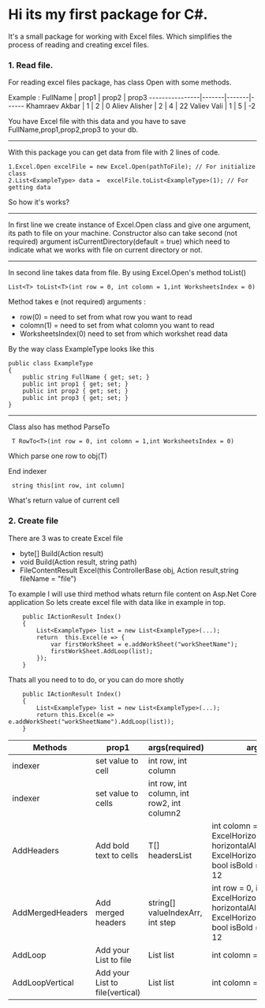 Hi its my first package for C#.
==================================

It's a small package for working with Excel files. Which simplifies the process of reading and creating excel files.


### 1. Read file.

For reading excel files package, has class Open with some methods.

Example : 
FullName        | prop1 | prop2 | prop3
----------------|-------|-------|------
Khamraev Akbar  | 1     | 2     | 0
Aliev Alisher   | 2     | 4     | 22
Valiev Vali     | 1     | 5     | -2

You have Excel file with this data and you have to save FullName,prop1,prop2,prop3 to your db.
***
With this package you can get data from file with 2 lines of code.

    1.Excel.Open excelFile = new Excel.Open(pathToFile); // For initialize class
    2.List<ExampleType> data =  excelFile.toList<ExampleType>(1); // For getting data

So how it's works?
***
In first line we create instance of Excel.Open class and give one argument, its path to file on your machine. Constructor also can take second (not required) argument isCurrentDirectory(default = true) which need to indicate what we works with file on current directory or not. 
***
In second line takes data from file. By using Excel.Open's method toList<T>()
  
    List<T> toList<T>(int row = 0, int colomn = 1,int WorksheetsIndex = 0)

Method takes e (not required) arguments :
* row(0) = need to set from what row you want to read
* colomn(1) = need to set from what colomn you want to read
* WorksheetsIndex(0) need to set from which workshet read data

By the way class ExampleType looks like this 
    
    public class ExampleType
    {
        public string FullName { get; set; }
        public int prop1 { get; set; }
        public int prop2 { get; set; }
        public int prop3 { get; set; }
    }

***

Class also has method ParseTo<T> 
  
     T RowTo<T>(int row = 0, int colomn = 1,int WorksheetsIndex = 0)
Which parse one row to obj(T)

End indexer 

     string this[int row, int column]
What's return value of current cell



### 2. Create file
There are 3 was to create Excel file 


* byte[] Build(Action<ExcelPackage> result)
* void Build(Action<ExcelPackage> result, string path)
* FileContentResult Excel(this ControllerBase obj, Action<ExcelPackage> result,string fileName = "file")

To example I will use third method whats return file content on Asp.Net Core application
So lets create excel file with data like in example in top.

        public IActionResult Index()
        {
            List<ExampleType> list = new List<ExampleType>(...); 
            return  this.Excel(e => {
                var firstWorkSheet = e.addWorkSheet("workSheetName");
                firstWorkSheet.AddLoop(list);
            });
        }
 Thats all you need to to do, or you can do more shotly

        public IActionResult Index()
        {
            List<ExampleType> list = new List<ExampleType>(...); 
            return this.Excel(e => e.addWorkSheet("workSheetName").AddLoop(list));
        }
        

Methods                   | prop1                           | args(required)                            | args(required)
--------------------------|---------------------------------|-------------------------------------------|---------------
indexer                   | set value to cell               | int row, int column                       |
indexer                   | set value to cells              | int row, int column, int row2, int column2|
AddHeaders                | Add bold text to cells          | T[] headersList                           | int colomn = 1, int row = 0, ExcelHorizontalAlignment horizontalAlignment = ExcelHorizontalAlignment.Left, bool isBold = true, int fontSize = 12
AddMergedHeaders          | Add merged headers              | string[] valueIndexArr, int step          | int row = 0, int colomn = 0, ExcelHorizontalAlignment horizontalAlignment = ExcelHorizontalAlignment.Center, bool isBold = true, int fontSize = 12
AddLoop                   | Add your List to file           | List<T> list                              | int colomn = 1, int row = 0
AddLoopVertical           | Add your List to file(vertical) | List<T> list                              | int colomn = 1, int row = 0

